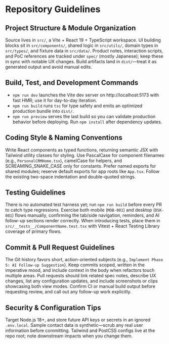# Repository Guidelines

## Project Structure & Module Organization
Source lives in `src/`, a Vite + React 19 + TypeScript workspace. UI building blocks sit in `src/components/`, shared logic in `src/utils/`, domain types in `src/types/`, and fixture data in `src/data/`. Product notes, interaction scripts, and PoC references are tracked under `spec/` (mostly Japanese); keep these in sync with notable UX changes. Build artifacts land in `dist/`—treat it as generated output and avoid manual edits.

## Build, Test, and Development Commands
- `npm run dev` launches the Vite dev server on http://localhost:5173 with fast HMR; use it for day-to-day iteration.
- `npm run build` runs `tsc` for type safety and emits an optimized production bundle into `dist/`.
- `npm run preview` serves the last build so you can validate production behavior before deploying.
Run `npm install` after dependency updates.

## Coding Style & Naming Conventions
Write React components as typed functions, returning semantic JSX with Tailwind utility classes for styling. Use PascalCase for component filenames (e.g., `PersonalCRMHome.tsx`), camelCase for helpers, and SCREAMING_SNAKE_CASE only for constants. Prefer named exports for shared modules; reserve default exports for app roots like `App.tsx`. Follow the existing two-space indentation and double-quoted strings.

## Testing Guidelines
There is no automated test harness yet; run `npm run build` before every PR to catch type regressions. Exercise both mobile (`MOB-001`) and desktop (`DSK-001`) flows manually, confirming the tab/side navigation, reminders, and AI follow-up sections render correctly. When introducing tests, place them in `src/__tests__/ComponentName.test.tsx` with Vitest + React Testing Library coverage of primary flows.

## Commit & Pull Request Guidelines
The Git history favors short, action-oriented subjects (e.g., `Implement Phase 5: AI Follow-up Suggestion`). Keep commits scoped, written in the imperative mood, and include context in the body when refactors touch multiple areas. Pull requests should link related spec notes, describe UX changes, list any configuration updates, and include screenshots or clips showcasing both view modes. Confirm CI or manual build output before requesting review, and call out any follow-up work explicitly.

## Security & Configuration Tips
Target Node.js 18+, and store future API keys or secrets in an ignored `.env.local`. Sample contact data is synthetic—scrub any real user information before committing. Tailwind and PostCSS configs live at the repo root; note downstream impacts when you change them.
